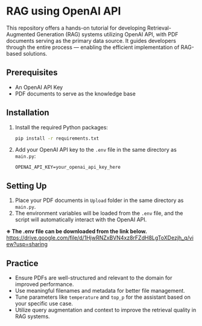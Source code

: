 # RAG using OpenAI API

This repository offers a hands-on tutorial for developing Retrieval-Augmented Generation (RAG) systems utilizing OpenAI API, with PDF documents serving as the primary data source. It guides developers through the entire process — enabling the efficient implementation of RAG-based solutions.

## Prerequisites

- An OpenAI API Key
- PDF documents to serve as the knowledge base

## Installation

1. Install the required Python packages:
    ```bash
    pip install -r requirements.txt
    ```

2. Add your OpenAI API key to the `.env` file in the same directory as `main.py`:
    ```
    OPENAI_API_KEY=your_openai_api_key_here
    ```

## Setting Up

1. Place your PDF documents in `Upload` folder in the same directory as `main.py`.
2. The environment variables will be loaded from the `.env` file, and the script will automatically interact with the OpenAI API.
   
**※ The .env file can be downloaded from the link below.**
https://drive.google.com/file/d/1HjwRNZxBVN4xz8rFZdH8LgToXDezjh_q/view?usp=sharing


## Practice

- Ensure PDFs are well-structured and relevant to the domain for improved performance.
- Use meaningful filenames and metadata for better file management.
- Tune parameters like `temperature` and `top_p` for the assistant based on your specific use case.
- Utilize query augmentation and context to improve the retrieval quality in RAG systems.


